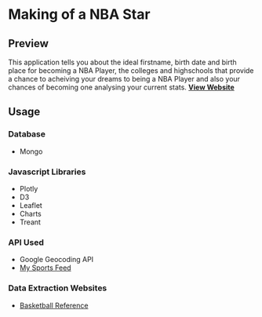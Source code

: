 # Making of a NBA Star

## Preview

This application tells you about the ideal firstname, birth date and birth place for becoming a NBA Player, the colleges and highschools that provide a chance to acheiving your dreams to being a NBA Player and also your chances of becoming one analysing your current stats.
**[View Website](https://making-ofa-nbastar.herokuapp.com)**

## Usage

### Database

 * Mongo

### Javascript Libraries

* Plotly
* D3
* Leaflet
* Charts
* Treant


### API Used

* Google Geocoding API
* [My Sports Feed](https://www.mysportsfeeds.com/browse/)

### Data Extraction Websites

* [Basketball Reference](https://www.basketball-reference.com)



